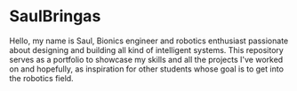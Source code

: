# SaulBringas
Hello, my name is Saul, Bionics engineer and robotics enthusiast passionate about designing and building all kind of intelligent systems. This repository serves as a portfolio to showcase my skills and all the projects I've worked on and hopefully, as inspiration for other students whose goal is to get into the robotics field.
